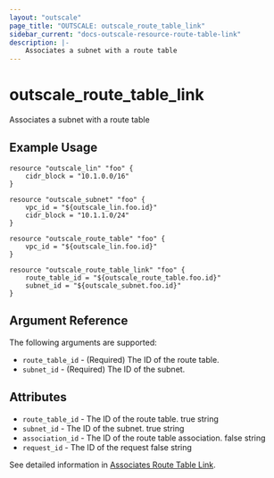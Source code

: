 ```yaml
---
layout: "outscale"
page_title: "OUTSCALE: outscale_route_table_link"
sidebar_current: "docs-outscale-resource-route-table-link"
description: |-
	Associates a subnet with a route table
---
```


# outscale_route_table_link

Associates a subnet with a route table

## Example Usage

```hcl
resource "outscale_lin" "foo" {
	cidr_block = "10.1.0.0/16"
}

resource "outscale_subnet" "foo" {
	vpc_id = "${outscale_lin.foo.id}"
	cidr_block = "10.1.1.0/24"
}

resource "outscale_route_table" "foo" {
	vpc_id = "${outscale_lin.foo.id}"
}

resource "outscale_route_table_link" "foo" {
	route_table_id = "${outscale_route_table.foo.id}"
	subnet_id = "${outscale_subnet.foo.id}"
}
```

## Argument Reference

The following arguments are supported:

* `route_table_id` -	(Required)	The ID of the route table.
* `subnet_id` -	(Required)	The ID of the subnet.

## Attributes

* `route_table_id` - The ID of the route table.	true	string
* `subnet_id` -	The ID of the subnet.	true	string
* `association_id` -	The ID of the route table association.	false	string
* `request_id` -	The ID of the request	false	string



See detailed information in [Associates Route Table Link](http://docs.outscale.com/api_fcu/operations/Action_AssociateRouteTable_get.html#_api_fcu-action_associateroutetable_get).
